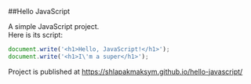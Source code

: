 ##Hello JavaScript

A simple JavaScript project.  
Here is its script:

```javascript
document.write('<h1>Hello, JavaScript!</h1>');
document.write('<h1>I\'m a super</h1>');
```

Project is published at
 https://shlapakmaksym.github.io/hello-javascript/